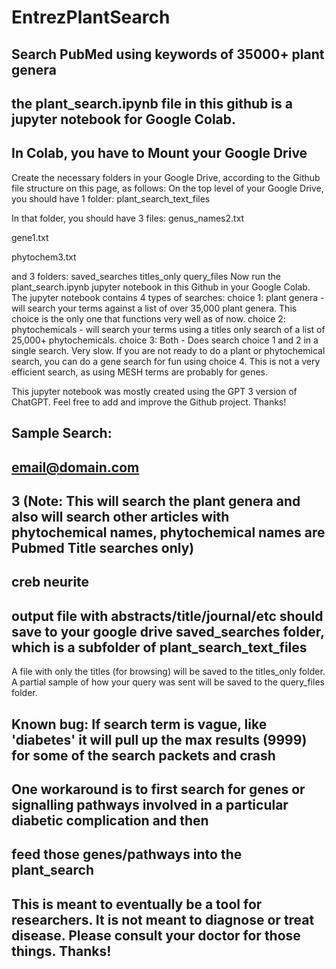 # EntrezPlantSearch
## Search PubMed using keywords of 35000+ plant genera
## the plant_search.ipynb file in this github is a jupyter notebook for Google Colab.
## In Colab, you have to Mount your Google Drive


Create the necessary folders in your Google Drive, according to the Github file structure on this page, as follows:
On the top level of your Google Drive, you should have 1 folder:
plant_search_text_files 

In that folder, you should have 3 files:
genus_names2.txt

gene1.txt

phytochem3.txt

and 3 folders:
saved_searches
titles_only
query_files
Now run the plant_search.ipynb jupyter notebook in this Github in your Google Colab.
The jupyter notebook contains 4 types of searches:
choice 1: plant genera - will search your terms against a list of over 35,000 plant genera.
This choice is the only one that functions very well as of now.
choice 2: phytochemicals - will search your terms using a titles only search of a list of  25,000+ phytochemicals.
choice 3: Both - Does search choice 1 and 2 in a single search. Very slow.
If you are not ready to do a plant or phytochemical search, you can do a gene search for fun using choice 4. This is not a very efficient search, as using MESH  terms are probably for genes.

This jupyter notebook was mostly created using the GPT 3 version of ChatGPT. Feel free to add and improve the Github project. Thanks!


## Sample Search:
## email@domain.com
## 3 (Note: This will search the plant genera and also will search other articles with phytochemical names, phytochemical names are Pubmed Title searches only)
## creb neurite
## output file with abstracts/title/journal/etc should save to your google drive saved_searches folder, which is a subfolder of plant_search_text_files
   A file with only the titles (for browsing) will be saved to the titles_only folder. 
   A partial sample of how your query was sent will be saved to the query_files folder.

## Known bug: If search term is vague, like 'diabetes' it will pull up the max results (9999) for some of the search packets and crash
## One workaround is to first search for genes or signalling pathways involved in a particular diabetic complication and then
## feed those genes/pathways into the plant_search

## This is meant to eventually be a tool for researchers. It is not meant to diagnose or treat disease. Please consult your doctor for those things. Thanks!
